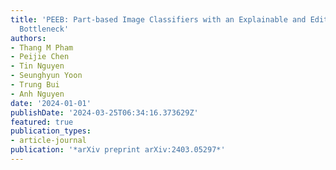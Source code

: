 ```yaml
---
title: 'PEEB: Part-based Image Classifiers with an Explainable and Editable Language
  Bottleneck'
authors:
- Thang M Pham
- Peijie Chen
- Tin Nguyen
- Seunghyun Yoon
- Trung Bui
- Anh Nguyen
date: '2024-01-01'
publishDate: '2024-03-25T06:34:16.373629Z'
featured: true
publication_types:
- article-journal
publication: '*arXiv preprint arXiv:2403.05297*'
---
```

